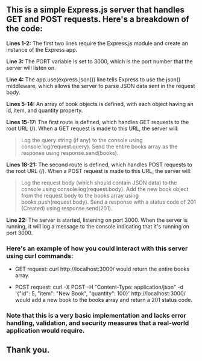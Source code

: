 ## This is a simple Express.js server that handles GET and POST requests. Here's a breakdown of the code:

**Lines 1-2:** The first two lines require the Express.js module and create an instance of the Express app.

**Line 3:** The PORT variable is set to 3000, which is the port number that the server will listen on.

**Line 4:** The app.use(express.json()) line tells Express to use the json() middleware, which allows the server to parse JSON data sent in the request body.

**Lines 5-14:** An array of book objects is defined, with each object having an id, item, and quantity property.

**Lines 15-17:** The first route is defined, which handles GET requests to the root URL (/). When a GET request is made to this URL, the server will:
> Log the query string (if any) to the console using console.log(request.query).
Send the entire books array as the response using response.send(books).

**Lines 18-21:** The second route is defined, which handles POST requests to the root URL (/). When a POST request is made to this URL, the server will:
> Log the request body (which should contain JSON data) to the console using console.log(request.body).
Add the new book object from the request body to the books array using books.push(request.body).
Send a response with a status code of 201 (Created) using response.send(201).

**Line 22:** The server is started, listening on port 3000. When the server is running, it will log a message to the console indicating that it's running on port 3000.

### Here's an example of how you could interact with this server using curl commands:

- GET request: curl http://localhost:3000/ would return the entire books array.

- POST request: curl -X POST -H "Content-Type: application/json" -d '{"id": 5, "item": "New Book", "quantity": 100}' http://localhost:3000/ would add a new book to the books array and return a 201 status code.

### Note that this is a very basic implementation and lacks error handling, validation, and security measures that a real-world application would require.
## Thank you.




